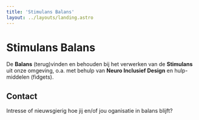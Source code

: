 ```yaml
---
title: 'Stimulans Balans'
layout: ../layouts/landing.astro
---
```

# Stimulans Balans
De __Balans__ (terug)vinden en behouden bij het verwerken van de __Stimulans__ uit onze omgeving, o.a. met behulp van __Neuro Inclusief Design__ en hulp-middelen (fidgets).

## Contact
Intresse of nieuwsgierig hoe jij en/of jou oganisatie in balans blijft?
<!--contact form -->